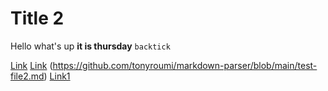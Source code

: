 # Title 2

Hello what's up
__it is thursday__
`backtick`


[Link](notalink.com)
[Link](meow.edu)
(https://github.com/tonyroumi/markdown-parser/blob/main/test-file2.md)
[Link1](fake.txt)